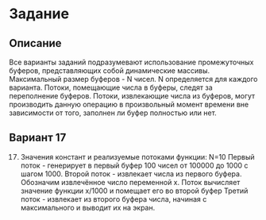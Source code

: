 # Задание
## Описание
Все варианты заданий подразумевают использование промежуточных буферов,
представляющих собой динамические массивы. Максимальный размер буферов - N чисел.
N определяется для каждого варианта. Потоки, помещающие числа в буферы, следят за
переполнение буферов. Потоки, извлекающие числа из буферов, могут производить данную операцию в произвольный момент времени вне зависимости от того, заполнен ли буфер полностью или нет.
## Вариант 17
17. Значения констант и реализуемые потоками функции:
N=10
Первый поток - генерирует в первый буфер 100 чисел от 100000 до 1000 с шагом 1000.
Второй поток - извлекает числа из первого буфера. Обозначим извлечённое число переменной х. Поток вычисляет значение функции х/1000 и помещает его во второй буфер
Третий поток - извлекает из второго буфера числа, начиная с максимального и выводит их на экран.
